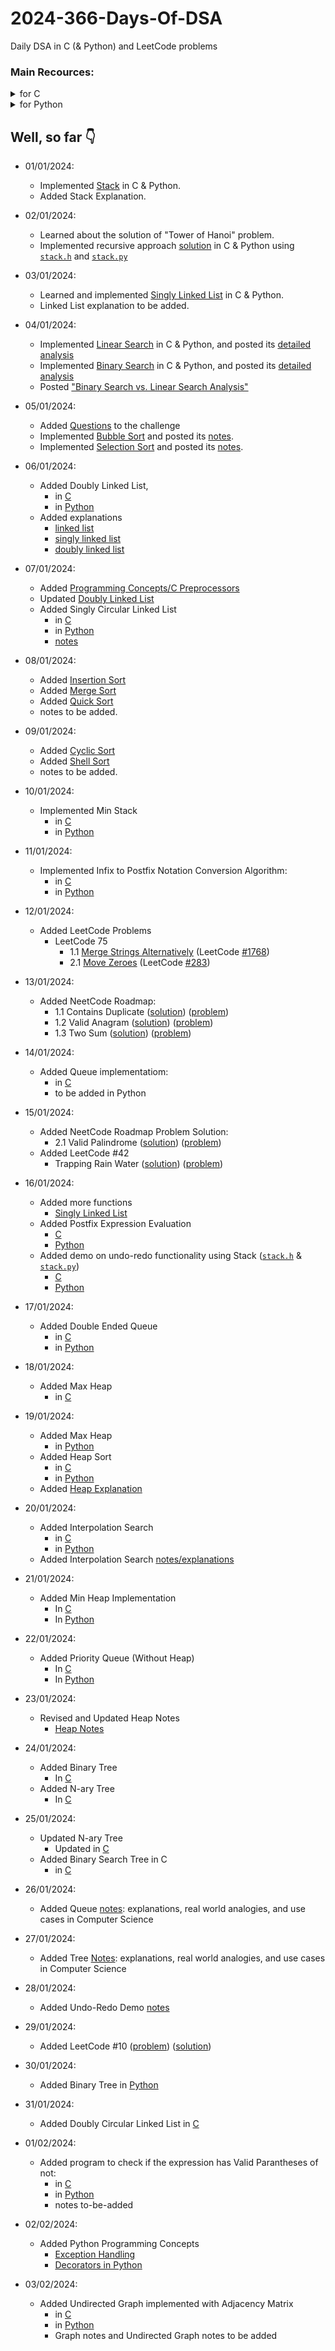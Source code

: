 # 2024-366-Days-Of-DSA
Daily DSA in C (&amp; Python) and LeetCode problems

### Main Recources:
<details>
    <summary>for C</summary>
    <ul>
        <li> <a href="https://www.youtube.com/playlist?list=PLBlnK6fEyqRhX6r2uhhlubuF5QextdCSM">YT/Neso Academy/C programming & Data Structures</a> (<b>GOAT</b>)
        <li> <a href="https://www.youtube.com/playlist?list=PLDN4rrl48XKpZkf03iYFl-O29szjTrs_O">YT/Abdul Bari/Algorithms</a> (<b>GOAT</b>)
        <li> <a href="https://www.geeksforgeeks.org/c-programming-language/">GeeksForGeeks/C</a>
        <li> <a href="https://devdocs.io/c/">devdocs.io/c/</a> (for references)
    </ul>
</details>

<details>
    <summary>for Python</summary>
    <ul>
        <li> <a href="https://docs.python.org/3">Python's Official Documentation</a> (<strong>GOAT</strong>)</li>
        <li> <a href="https://www.youtube.com/playlist?list=PLu0W_9lII9agICnT8t4iYVSZ3eykIAOME">YT/CodeWithHarry/Python Tutorials for Absolute Beginners in <strong>Hindi</strong></a></li>
        <li> <a href="https://www.geeksforgeeks.org/python-programming-language/" title="GeeksForGeek/Python">GeeksForGeek/Python</a></li>
        <li> <a href="https://devdocs.io/python~3.10/tutorial/index" title="devdocs.io/python~10/tutorial/index (for references)">devdocs.io/python~10/tutorial/index</a> (for references)</li>
    </ul>
</details>


## Well, so far 👇
- 01/01/2024:
    - Implemented [Stack](<Data Structures/Linear/Stack>) in C & Python.
    - Added Stack Explanation.
- 02/01/2024:
    - Learned about the solution of "Tower of Hanoi" problem.
    - Implemented recursive approach [solution](<Data Structures/Linear/Stack/Applications of Stack/Tower of Hanoi>) in C & Python using [`stack.h`](Data%20Structures/Linear/Stack/C/stack.h) and [`stack.py`](Data%20Structures/Linear/Stack/Python/stack.py)
- 03/01/2024:
    - Learned and implemented [Singly Linked List](<Data Structures/Linear/Linked List/Singly Linked List>) in C & Python.
    - Linked List explanation to be added.
- 04/01/2024:
    - Implemented [Linear Search](<Algorithm/Searching/Linear Search>) in C & Python, and posted its [detailed analysis](<Algorithm/Searching/Linear Search/Linear Search Analysis.md>)
    - Implemented [Binary Search](<Algorithm/Searching/Binary Search>) in C & Python, and posted its [detailed analysis](<Algorithm/Searching/Binary Search/Binary Search Analysis.md>)
    - Posted ["Binary Search vs. Linear Search Analysis"](<Algorithm/Searching/Binary Search vs. Linear Search Analysis/README.md>)
- 05/01/2024:
    - Added [Questions](Questions) to the challenge
    - Implemented [Bubble Sort](<Algorithm/Sorting/Bubble Sort>) and posted its [notes](<Algorithm/Sorting/Bubble Sort/notes.md>).
    - Implemented [Selection Sort](<Algorithm/Sorting/Selection Sort>) and posted its [notes](<Algorithm/Sorting/Selection Sort/notes.md>).
- 06/01/2024:
    - Added Doubly Linked List,
        - in [C](<Data Structures/Linear/Linked List/Doubly Linked List/C>)
        - in [Python](<Data Structures/Linear/Linked List/Doubly Linked List/Python>)
    - Added explanations
        - [linked list](<Data Structures/Linear/Linked List/notes.md>)
        - [singly linked list](<Data Structures/Linear/Linked List/Singly Linked List/notes.md>)
        - [doubly linked list](<Data Structures/Linear/Linked List/Doubly Linked List/notes.md>)
- 07/01/2024:
    - Added [Programming Concepts/C Preprocessors](<Programming Concepts/C Preprocessors>)
    - Updated [Doubly Linked List](<Data Structures/Linear/Linked List/Doubly Linked List/notes.md>)
    - Added Singly Circular Linked List
        - in [C](<Data Structures/Linear/Linked List/Singly Circular Linked List/C/>)
        - in [Python](<Data Structures/Linear/Linked List/Singly Circular Linked List/Python/>)
        - [notes](<Data Structures/Linear/Linked List/Singly Circular Linked List/notes.md>)
- 08/01/2024:
    - Added [Insertion Sort](<Algorithm/Sorting/Insertion Sort>)
    - Added [Merge Sort](<Algorithm/Sorting/Merge Sort>)
    - Added [Quick Sort](<Algorithm/Sorting/Quick Sort>)
    - notes to be added.
- 09/01/2024:
    - Added [Cyclic Sort](<Algorithm/Sorting/Cyclic Sort>)
    - Added [Shell Sort](<Algorithm/Sorting/Shell Sort>)
    - notes to be added.
- 10/01/2024:
    - Implemented Min Stack
        - in [C](<Data Structures/Linear/Stack/Applications of Stack/Min Stack/C>)
        - in [Python](<Data Structures/Linear/Stack/Applications of Stack/Min Stack/Python>)
- 11/01/2024:
    - Implemented Infix to Postfix Notation Conversion Algorithm:
        - in [C](<Data Structures/Linear/Stack/Applications of Stack/Expression Conversion & Evaluation/Infix to Postfix/C>)
        - in [Python](<Data Structures/Linear/Stack/Applications of Stack/Expression Conversion & Evaluation/Infix to Postfix/Python>)
- 12/01/2024:
    - Added LeetCode Problems
        - LeetCode 75
            - 1.1 [Merge Strings Alternatively](<LeetCode Problems/LeetCode 75/1. Array String/1.1 Merge Strings Alternately/solution.py>) (LeetCode [#1768](https://leetcode.com/problems/merge-strings-alternately/description/))
            - 2.1 [Move Zeroes](<LeetCode Problems/LeetCode 75/2. Two Pointers/2.1 Move Zeroes/solution.py>) (LeetCode [#283](https://leetcode.com/problems/move-zeroes/description/))
- 13/01/2024:
    - Added NeetCode Roadmap:
        - 1.1 Contains Duplicate ([solution](<LeetCode Problems/NeetCode Roadmap/Array & Hashing/1.1 Contains Duplicate>)) ([problem](https://leetcode.com/problems/contains-duplicate/description/))
        - 1.2 Valid Anagram ([solution](<LeetCode Problems/NeetCode Roadmap/Array & Hashing/1.2 Valid Anagram>)) ([problem](https://leetcode.com/problems/valid-anagram/description/))
        - 1.3 Two Sum ([solution](<LeetCode Problems/NeetCode Roadmap/Array & Hashing/1.3 Two Sum>)) ([problem](https://leetcode.com/problems/two-sum/description/))
- 14/01/2024:
    - Added Queue implementatiom:
        - in [C](<Data Structures/Linear/Queue/Queue/C>)
        - to be added in Python
- 15/01/2024:
    - Added NeetCode Roadmap Problem Solution:
        - 2.1 Valid Palindrome ([solution](<LeetCode Problems/NeetCode Roadmap/Two Pointers/2.1 Valid Palindrome>)) ([problem](https://leetcode.com/problems/valid-palindrome/description/))
    - Added LeetCode #42
        - Trapping Rain Water ([solution](<LeetCode Problems/Other/Hard/42. Trapping Rain Water>)) ([problem](https://leetcode.com/problems/trapping-rain-water/description/))
- 16/01/2024:
    - Added more functions
        - [Singly Linked List](<Data Structures/Linear/Linked List/Singly Linked List>)
    - Added Postfix Expression Evaluation
        - [C](<Data Structures/Linear/Stack/Applications of Stack/Expression Conversion & Evaluation/Postfix Evaluation/C/main.c>)
        - [Python](<Data Structures/Linear/Stack/Applications of Stack/Expression Conversion & Evaluation/Postfix Evaluation/Python/main.py>)
    - Added demo on undo-redo functionality using Stack ([`stack.h`](<Data Structures/Linear/Stack/Applications of Stack/undo-redo demo/C/stack.h>) & [`stack.py`](<Data Structures/Linear/Stack/Applications of Stack/undo-redo demo/Python/stack.py>))
        - [C](<Data Structures/Linear/Stack/Applications of Stack/undo-redo demo/C/main.c>)
        - [Python](<Data Structures/Linear/Stack/Applications of Stack/undo-redo demo/Python/main.py>)
- 17/01/2024:
    - Added Double Ended Queue
        - in [C](<Data Structures/Linear/Queue/DEQueue/C>)
        - in [Python](<Data Structures/Linear/Queue/DEQueue/Python>)
- 18/01/2024:
    - Added Max Heap
        - in [C](<Data Structures/Non-Linear/Heap/Max Heap>)
- 19/01/2024:
    - Added Max Heap
        - in [Python](<Data Structures/Non-Linear/Heap/Max Heap/Python>)
    - Added Heap Sort
        - in [C](<Algorithms/Sorting/Heap Sort/heapSort.c>)
        - in [Python](<Algorithms/Sorting/Heap Sort/heap_sort.py>)
    - Added [Heap Explanation](<Data Structures/Non-Linear/Heap/README.md>)
- 20/01/2024:
    - Added Interpolation Search
        - in [C](<Algorithms/Searching/Interpolation Search/C>)
        - in [Python](<Algorithms/Searching/Interpolation Search/Python>)
    - Added Interpolation Search [notes/explanations](<Algorithms/Searching/Interpolation Search/README.md>)
- 21/01/2024:
    - Added Min Heap Implementation
        - In [C](<Data Structures/Non-Linear/Heap/Min Heap/C>)
        - In [Python](<Data Structures/Non-Linear/Heap/Min Heap/Python>)
- 22/01/2024:
    - Added Priority Queue (Without Heap)
        - In [C](<Data Structures/Linear/Queue/Priority Queue/Without Heap/C>)
        - In [Python](<Data Structures/Linear/Queue/Priority Queue/Without Heap/Python>)
- 23/01/2024:
    - Revised and Updated Heap Notes
        - [Heap Notes](<Data Structures/Non-Linear/Heap/README.md>)
- 24/01/2024:
    - Added Binary Tree
        - In [C](<Data Structures/Non-Linear/Tree/Binary Tree/C>)
    - Added N-ary Tree
        - In [C](<Data Structures/Non-Linear/Tree/N-ary Tree/C>)
- 25/01/2024:
    - Updated N-ary Tree
        - Updated in [C](<Data Structures/Non-Linear/Tree/N-ary Tree/C>)
    - Added Binary Search Tree in C
        - in [C](<Data Structures/Non-Linear/Tree/Binary Search Tree/C>)
- 26/01/2024:
    - Added Queue [notes](<Data Structures/Linear/Queue/README.md>): explanations, real world analogies, and use cases in Computer Science
- 27/01/2024:
    - Added Tree [Notes](<Data Structures/Non-Linear/Tree/README.md>): explanations, real world analogies, and use cases in Computer Science
- 28/01/2024:
    - Added Undo-Redo Demo [notes](<Data Structures/Linear/Stack/Applications of Stack/undo-redo demo/README.md>)
- 29/01/2024:
    - Added LeetCode #10 ([problem](https://leetcode.com/problems/regular-expression-matching/description/)) ([solution](<LeetCode Problems/Other/Hard/10. Regular Expression Matching/solution.py>))
- 30/01/2024:
    - Added Binary Tree in [Python](<Data Structures/Non-Linear/Tree/Binary Tree/Python/binary_tree.py>)
- 31/01/2024:
    - Added Doubly Circular Linked List in [C](<Data Structures/Linear/Linked List/Doubly Circular Linked List/C>)

- 01/02/2024:
    - Added program to check if the expression has Valid Parantheses of not:
        - in [C](<Data Structures/Linear/Stack/Applications of Stack/Valid Parentheses/C>)
        - in [Python](<Data Structures/Linear/Stack/Applications of Stack/Valid Parentheses/Python>)
        - notes to-be-added
- 02/02/2024:
    - Added Python Programming Concepts
        - [Exception Handling](<Programming Concepts/Python/Exception Handling>)
        - [Decorators in Python](<Programming Concepts/Python/Decorators in Python>)
- 03/02/2024:
    - Added Undirected Graph implemented with Adjacency Matrix
        - in [C](<Data Structures/Non-Linear/Graph/Types of Graphs/Undirected Graph/Using Adjacency Matrix/C>)
        - in [Python](<Data Structures/Non-Linear/Graph/Types of Graphs/Undirected Graph/Using Adjacency Matrix/Python>)
        - Graph notes and Undirected Graph notes to be added